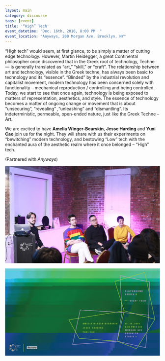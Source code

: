 ```yaml
---
layout: main
category: discourse
tags: [event]
title: '“High” Tech'
event_datetime: "Dec. 16th, 2016, 8:00 PM  "
event_location: "Anyways, 200 Morgan Ave. Brooklyn, NY"
---
```


“High tech” would seem, at first glance, to be simply a matter of cutting edge technology. However, Martin Heidegger, a great Continental philosopher once discovered that in the Greek root of technology, Techne — is generally translated as “art,” “skill,” or “craft”.  The relationship between art and technology, visible in the Greek techne, has always been basic to technology and its “essence”. “Blinded” by the industrial revolution and capitalist movement, modern technology has been concerned solely with functionality – mechanical reproduction / controlling and being controlled.  Today, we start to see that once again, technology is being exposed to matters of representation, aesthetics, and style. The essence of technology becomes a matter of ongoing change or movement that is about “unsecuring”, “revealing” ,“unleashing” and “dismantling”. Its indeterministic, permeable, open-ended nature, just like the Greek Techne – Art.

We are excited to have **Amelia Winger-Bearskin**, **Jesse Harding** and **Yuxi Cao** join us for the night. They will share with us their experiments on “bewitching” modern technology, and bestowing “Low” tech with the enchanted aura of the aesthetic realm where it once belonged – “High” tech.

(Partnered with _Anyways_)

![](/assets/image/di/di_16.png)

![400](/assets/image/di/di_17.png)
